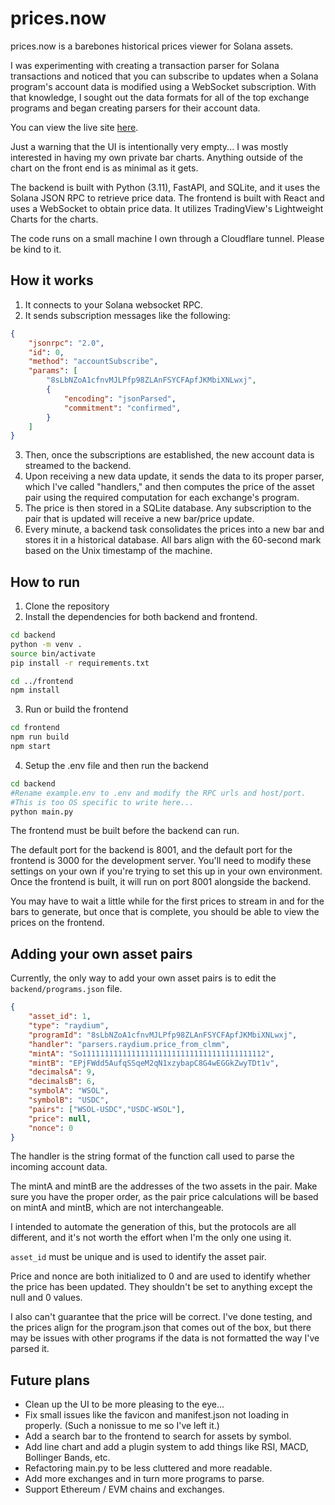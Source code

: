 
# prices.now

prices.now is a barebones historical prices viewer for Solana assets.

I was experimenting with creating a transaction parser for Solana transactions and noticed that you can subscribe to updates when a Solana program's account data is modified using a WebSocket subscription. With that knowledge, I sought out the data formats for all of the top exchange programs and began creating parsers for their account data.

You can view the live site [here](https://prices.now/).

Just a warning that the UI is intentionally very empty... I was mostly interested in having my own private bar charts. Anything outside of the chart on the front end is as minimal as it gets.

The backend is built with Python (3.11), FastAPI, and SQLite, and it uses the Solana JSON RPC to retrieve price data. The frontend is built with React and uses a WebSocket to obtain price data. It utilizes TradingView's Lightweight Charts for the charts.

The code runs on a small machine I own through a Cloudflare tunnel. Please be kind to it.

## How it works
1. It connects to your Solana websocket RPC.
2. It sends subscription messages like the following:
```json
{
    "jsonrpc": "2.0",
    "id": 0,
    "method": "accountSubscribe",
    "params": [
        "8sLbNZoA1cfnvMJLPfp98ZLAnFSYCFApfJKMbiXNLwxj",
        {
            "encoding": "jsonParsed",
            "commitment": "confirmed",
        }
    ]
}
```
3. Then, once the subscriptions are established, the new account data is streamed to the backend.
4. Upon receiving a new data update, it sends the data to its proper parser, which I've called "handlers," and then computes the price of the asset pair using the required computation for each exchange's program.
5. The price is then stored in a SQLite database. Any subscription to the pair that is updated will receive a new bar/price update.
6. Every minute, a backend task consolidates the prices into a new bar and stores it in a historical database. All bars align with the 60-second mark based on the Unix timestamp of the machine.

## How to run
1. Clone the repository
2. Install the dependencies for both backend and frontend.
```bash
cd backend
python -m venv .
source bin/activate
pip install -r requirements.txt

cd ../frontend
npm install
```
3. Run or build the frontend
```bash
cd frontend
npm run build
npm start
```
4. Setup the .env file and then run the backend
```bash
cd backend
#Rename example.env to .env and modify the RPC urls and host/port.
#This is too OS specific to write here...
python main.py
```

The frontend must be built before the backend can run.

The default port for the backend is 8001, and the default port for the frontend is 3000 for the development server. You'll need to modify these settings on your own if you're trying to set this up in your own environment.
Once the frontend is built, it will run on port 8001 alongside the backend.

You may have to wait a little while for the first prices to stream in and for the bars to generate, but once that is complete, you should be able to view the prices on the frontend.

## Adding your own asset pairs

Currently, the only way to add your own asset pairs is to edit the `backend/programs.json` file.

```json
{
    "asset_id": 1,
    "type": "raydium",
    "programId": "8sLbNZoA1cfnvMJLPfp98ZLAnFSYCFApfJKMbiXNLwxj",
    "handler": "parsers.raydium.price_from_clmm",
    "mintA": "So11111111111111111111111111111111111111112",
    "mintB": "EPjFWdd5AufqSSqeM2qN1xzybapC8G4wEGGkZwyTDt1v",
    "decimalsA": 9,
    "decimalsB": 6,
    "symbolA": "WSOL",
    "symbolB": "USDC",
    "pairs": ["WSOL-USDC","USDC-WSOL"],
    "price": null,
    "nonce": 0
}
```

The handler is the string format of the function call used to parse the incoming account data.

The mintA and mintB are the addresses of the two assets in the pair. Make sure you have the proper order, as the pair price calculations will be based on mintA and mintB, which are not interchangeable.

I intended to automate the generation of this, but the protocols are all different, and it's not worth the effort when I'm the only one using it.

``asset_id`` must be unique and is used to identify the asset pair.

Price and nonce are both initialized to 0 and are used to identify whether the price has been updated. They shouldn't be set to anything except the null and 0 values.

I also can't guarantee that the price will be correct. I've done testing, and the prices align for the program.json that comes out of the box, but there may be issues with other programs if the data is not formatted the way I've parsed it.

## Future plans

- Clean up the UI to be more pleasing to the eye...
- Fix small issues like the favicon and manifest.json not loading in properly. (Such a nonissue to me so I've left it.)
- Add a search bar to the frontend to search for assets by symbol.
- Add line chart and add a plugin system to add things like RSI, MACD, Bollinger Bands, etc.
- Refactoring main.py to be less cluttered and more readable.
- Add more exchanges and in turn more programs to parse.
- Support Ethereum / EVM chains and exchanges.
